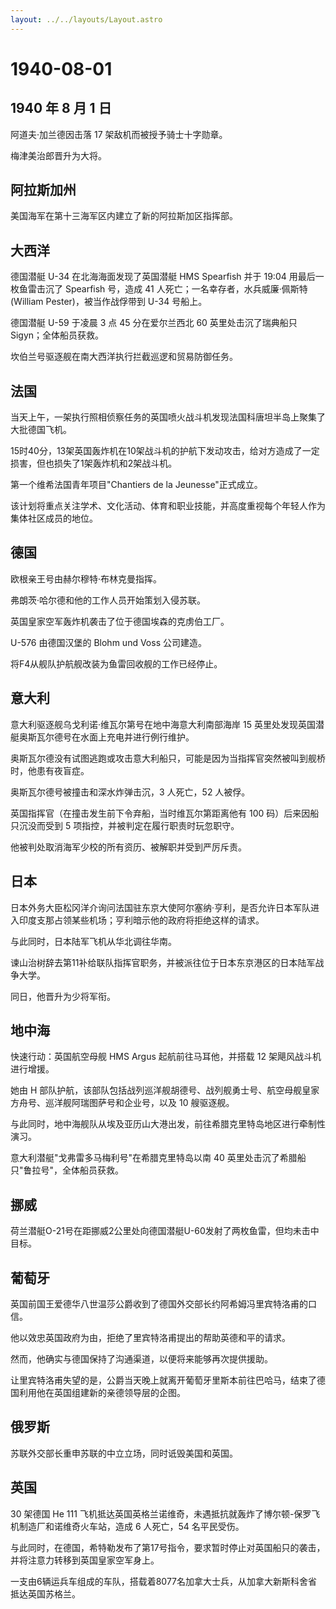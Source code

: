 ```yaml
---
layout: ../../layouts/Layout.astro
---
```


# 1940-08-01

## 1940 年 8 月 1 日

阿道夫·加兰德因击落 17 架敌机而被授予骑士十字勋章。

梅津美治郎晋升为大将。

## 阿拉斯加州

美国海军在第十三海军区内建立了新的阿拉斯加区指挥部。

## 大西洋

德国潜艇 U-34 在北海海面发现了英国潜艇 HMS Spearfish 并于 19:04
用最后一枚鱼雷击沉了 Spearfish 号，造成 41
人死亡；一名幸存者，水兵威廉·佩斯特 (William Pester)，被当作战俘带到
U-34 号船上。

德国潜艇 U-59 于凌晨 3 点 45 分在爱尔兰西北 60 英里处击沉了瑞典船只
Sigyn；全体船员获救。

坎伯兰号驱逐舰在南大西洋执行拦截巡逻和贸易防御任务。

## 法国

当天上午，一架执行照相侦察任务的英国喷火战斗机发现法国科唐坦半岛上聚集了大批德国飞机。

15时40分，13架英国轰炸机在10架战斗机的护航下发动攻击，给对方造成了一定损害，但也损失了1架轰炸机和2架战斗机。

第一个维希法国青年项目"Chantiers de la Jeunesse"正式成立。

该计划将重点关注学术、文化活动、体育和职业技能，并高度重视每个年轻人作为集体社区成员的地位。

## 德国

欧根亲王号由赫尔穆特·布林克曼指挥。

弗朗茨·哈尔德和他的工作人员开始策划入侵苏联。

英国皇家空军轰炸机袭击了位于德国埃森的克虏伯工厂。

U-576 由德国汉堡的 Blohm und Voss 公司建造。

将F4从舰队护航舰改装为鱼雷回收舰的工作已经停止。

## 意大利

意大利驱逐舰乌戈利诺·维瓦尔第号在地中海意大利南部海岸 15
英里处发现英国潜艇奥斯瓦尔德号在水面上充电并进行例行维护。

奥斯瓦尔德没有试图逃跑或攻击意大利船只，可能是因为当指挥官突然被叫到舰桥时，他患有夜盲症。

奥斯瓦尔德号被撞击和深水炸弹击沉，3 人死亡，52 人被俘。

英国指挥官（在撞击发生前下令弃船，当时维瓦尔第距离他有 100
码）后来因船只沉没而受到 5 项指控，并被判定在履行职责时玩忽职守。

他被判处取消海军少校的所有资历、被解职并受到严厉斥责。

## 日本

日本外务大臣松冈洋介询问法国驻东京大使阿尔塞纳·亨利，是否允许日本军队进入印度支那占领某些机场；亨利暗示他的政府将拒绝这样的请求。

与此同时，日本陆军飞机从华北调往华南。

谏山治树辞去第11补给联队指挥官职务，并被派往位于日本东京港区的日本陆军战争大学。

同日，他晋升为少将军衔。

## 地中海

快速行动：英国航空母舰 HMS Argus 起航前往马耳他，并搭载 12
架飓风战斗机进行增援。

她由 H
部队护航，该部队包括战列巡洋舰胡德号、战列舰勇士号、航空母舰皇家方舟号、巡洋舰阿瑞图萨号和企业号，以及
10 艘驱逐舰。

与此同时，地中海舰队从埃及亚历山大港出发，前往希腊克里特岛地区进行牵制性演习。

意大利潜艇"戈弗雷多马梅利号"在希腊克里特岛以南 40
英里处击沉了希腊船只"鲁拉号"，全体船员获救。

## 挪威

荷兰潜艇O-21号在距挪威2公里处向德国潜艇U-60发射了两枚鱼雷，但均未击中目标。

## 葡萄牙

英国前国王爱德华八世温莎公爵收到了德国外交部长约阿希姆冯里宾特洛甫的口信。

他以效忠英国政府为由，拒绝了里宾特洛甫提出的帮助英德和平的请求。

然而，他确实与德国保持了沟通渠道，以便将来能够再次提供援助。

让里宾特洛甫失望的是，公爵当天晚上就离开葡萄牙里斯本前往巴哈马，结束了德国利用他在英国组建新的亲德领导层的企图。

## 俄罗斯

苏联外交部长重申苏联的中立立场，同时诋毁美国和英国。

## 英国

30 架德国 He 111
飞机抵达英国英格兰诺维奇，未遇抵抗就轰炸了博尔顿-保罗飞机制造厂和诺维奇火车站，造成
6 人死亡，54 名平民受伤。

与此同时，在德国，希特勒发布了第17号指令，要求暂时停止对英国船只的袭击，并将注意力转移到英国皇家空军身上。

一支由6辆运兵车组成的车队，搭载着8077名加拿大士兵，从加拿大新斯科舍省抵达英国苏格兰。